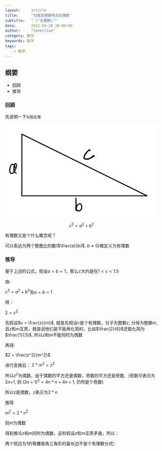 ```yaml
---
layout:     article
title:      "勾股定理推导出无理数"
subtitle:   " \"无理数\""
date:       2021-04-20 18:00:00
author:     "Conerlius"
category: 数学
keywords: 数学
tags:
    - 数学
---
```


## 纲要

- 回顾
- 推导

### 回顾

先说明一下`勾股定理`

![png](/images/math/1.png)

$$
c^2=a^2+b^2
$$

有理数又是个什么概念呢？

可以表达为两个整数比的数($\frac{a}{b}$, $b\neq 0$)被定义为有理数

### 推导

基于上述的公式，假设$a=b=1$，那么$c$大约是在$1\lt c \lt 1.5$

由: 

$c^2=a^2+b^2$及$a=b=1$

得：

$2 = c^2$

先假设$c = \frac{z}{m}$,  就是先假设$c$是个有理数，分子为整数$z$, 分母为整数$m$,  且$z$和$m$互质，就是说他们是不能再化简的，比如$\frac{2}{6}$还能化简为$\frac{1}{3}$, 所以$z$和$m$不能同时为偶数

再得:

$2 = \frac{z^2}{m^2}$

进行变换后：
$2*m^2=z^2$

所以$z^2$为偶数，由于偶数的平方还是偶数，奇数的平方还是奇数,（奇数可表示为2n+1, 则 $(2n+1)^2 = 4n*n+4n+1$, 仍然是个奇数)

所以$z$是偶数，$z$表示为$2*n$

推得

$m^2 = 2*n^2$

则$m$为偶数

得到推论$z$和$m$同时为偶数，这和假设$z$和$m$互质矛盾，所以：

两个短边为1的等腰直角三角形的最长边不是个有理数分式!